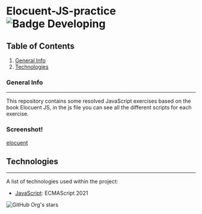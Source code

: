 # Elocuent-JS-practice  ![Badge Developing](https://img.shields.io/badge/STATUS-%20DEVELOPING-green)

## Table of Contents
1. [General Info](#general-info)
2. [Technologies](#technologies)

### General Info
***
This repository contains some resolved JavaScript exercises based on the book Elocuent JS, in the js file you can see all the different scripts for each exercise.  
### Screenshot!

[elocuent](https://user-images.githubusercontent.com/89161075/192198883-62de5501-3a6c-4d22-86c8-419423d4099c.jpg)

## Technologies
***
A list of technologies used within the project:
* [JavaScript]([https://example.com](https://developer.mozilla.org/es/docs/Web/JavaScript)): ECMAScript 2021 

![GitHub Org's stars](https://img.shields.io/github/stars/shevotool?style=social)
